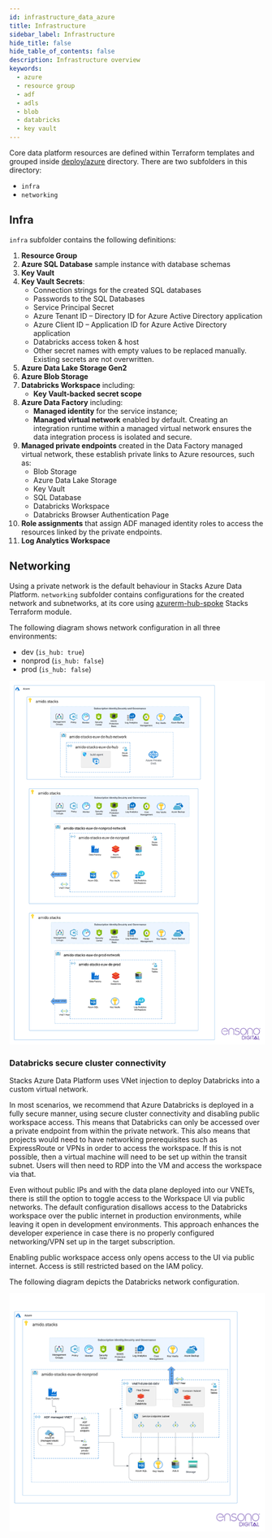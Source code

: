```yaml
---
id: infrastructure_data_azure
title: Infrastructure
sidebar_label: Infrastructure
hide_title: false
hide_table_of_contents: false
description: Infrastructure overview
keywords:
  - azure
  - resource group
  - adf
  - adls
  - blob
  - databricks
  - key vault
---
```


Core data platform resources are defined within Terraform templates and grouped inside
[deploy/azure](https://github.com/amido/stacks-azure-data/tree/main/deploy/azure) directory.
There are two subfolders in this directory:

* `infra`
* `networking`

## Infra

`infra` subfolder contains the following definitions:

1. **Resource Group**
2. **Azure SQL Database** sample instance with database schemas
3. **Key Vault**
4. **Key Vault Secrets**:
    * Connection strings for the created SQL databases
    * Passwords to the SQL Databases
    * Service Principal Secret
    * Azure Tenant ID – Directory ID for Azure Active Directory application
    * Azure Client ID – Application ID for Azure Active Directory application
    * Databricks access token & host
    * Other secret names with empty values to be replaced manually. Existing secrets are not
    overwritten.
5. **Azure Data Lake Storage Gen2**
6. **Azure Blob Storage**
7. **Databricks Workspace** including:
    * **Key Vault-backed secret scope**
8. **Azure Data Factory** including:
    * **Managed identity** for the service instance;
    * **Managed virtual network** enabled by default. Creating an integration runtime within
    a managed virtual network ensures the data integration process is isolated and secure.
9. **Managed private endpoints** created in the Data Factory managed virtual network, these
   establish private links to Azure resources, such as:
    * Blob Storage
    * Azure Data Lake Storage
    * Key Vault
    * SQL Database
    * Databricks Workspace
    * Databricks Browser Authentication Page
10. **Role assignments** that assign ADF managed identity roles to access the resources linked by
   the private endpoints.
11. **Log Analytics Workspace**

## Networking

Using a private network is the default behaviour in Stacks Azure Data Platform. `networking`
subfolder contains configurations for the created network and subnetworks, at its core using
[azurerm-hub-spoke](https://github.com/amido/stacks-terraform/tree/master/azurerm/modules/azurerm-hub-spoke)
Stacks Terraform module.

The following diagram shows network configuration in all three environments:

* dev (`is_hub: true`)
* nonprod (`is_hub: false`)
* prod (`is_hub: false`)

![network_hub_spoke.png](images/network_hub_spoke.png)

### Databricks secure cluster connectivity

Stacks Azure Data Platform uses VNet injection to deploy Databricks into a custom virtual network.

In most scenarios, we recommend that Azure Databricks is deployed in a fully secure manner, using
secure cluster connectivity and disabling public workspace access. This means that Databricks
can only be accessed over a private endpoint from within the private network. This also means that
projects would need to have networking prerequisites such as ExpressRoute or VPNs in order to access
the workspace. If this is not possible, then a virtual machine will need to be set up within the
transit subnet. Users will then need to RDP into the VM and access the workspace via that.

Even without public IPs and with the data plane deployed into our VNETs, there is still the option
to toggle access to the Workspace UI via public networks. The default configuration disallows access
to the Databricks workspace over the public internet in production environments, while leaving it
open in development environments. This approach enhances the developer experience in case there is
no properly configured networking/VPN set up in the target subscription.

Enabling public workspace access only opens access to the UI via public internet. Access is still
restricted based on the IAM policy.

The following diagram depicts the Databricks network configuration.

![network_databricks.png](images/network_databricks.png)
